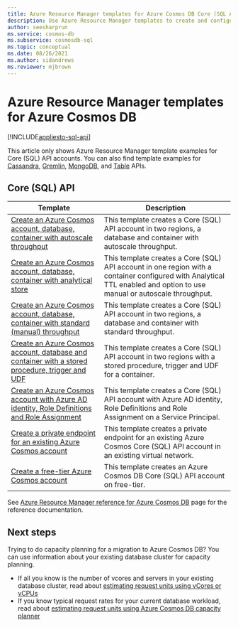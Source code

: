 ```yaml
---
title: Azure Resource Manager templates for Azure Cosmos DB Core (SQL API)
description: Use Azure Resource Manager templates to create and configure Azure Cosmos DB. 
author: seesharprun
ms.service: cosmos-db
ms.subservice: cosmosdb-sql
ms.topic: conceptual
ms.date: 08/26/2021
ms.author: sidandrews
ms.reviewer: mjbrown
---
```


# Azure Resource Manager templates for Azure Cosmos DB
[!INCLUDE[appliesto-sql-api](../includes/appliesto-sql-api.md)]

This article only shows Azure Resource Manager template examples for Core (SQL) API accounts. You can also find template examples for [Cassandra](../cassandra/templates-samples.md), [Gremlin](../graph/resource-manager-template-samples.md), [MongoDB](../mongodb/resource-manager-template-samples.md), and [Table](../table/resource-manager-templates.md) APIs.

## Core (SQL) API

|**Template**|**Description**|
|---|---|
|[Create an Azure Cosmos account, database, container with autoscale throughput](manage-with-templates.md#create-autoscale) | This template creates a Core (SQL) API account in two regions, a database and container with autoscale throughput. |
|[Create an Azure Cosmos account, database, container with analytical store](manage-with-templates.md#create-analytical-store) | This template creates a Core (SQL) API account in one region with a container configured with Analytical TTL enabled and option to use manual or autoscale throughput. |
|[Create an Azure Cosmos account, database, container with standard (manual) throughput](manage-with-templates.md#create-manual) | This template creates a Core (SQL) API account in two regions, a database and container with standard throughput. |
|[Create an Azure Cosmos account, database and container with a stored procedure, trigger and UDF](manage-with-templates.md#create-sproc) | This template creates a Core (SQL) API account in two regions with a stored procedure, trigger and UDF for a container. |
|[Create an Azure Cosmos account with Azure AD identity, Role Definitions and Role Assignment](manage-with-templates.md#create-rbac) | This template creates a Core (SQL) API account with Azure AD identity, Role Definitions and Role Assignment on a Service Principal. |
|[Create a private endpoint for an existing Azure Cosmos account](../how-to-configure-private-endpoints.md#create-a-private-endpoint-by-using-a-resource-manager-template) |  This template creates a private endpoint for an existing Azure Cosmos Core (SQL) API account in an existing virtual network. |
|[Create a free-tier Azure Cosmos account](manage-with-templates.md#free-tier) |  This template creates an Azure Cosmos DB Core (SQL) API account on free-tier. |

See [Azure Resource Manager reference for Azure Cosmos DB](/azure/templates/microsoft.documentdb/allversions) page for the reference documentation.

## Next steps

Trying to do capacity planning for a migration to Azure Cosmos DB? You can use information about your existing database cluster for capacity planning.
* If all you know is the number of vcores and servers in your existing database cluster, read about [estimating request units using vCores or vCPUs](../convert-vcore-to-request-unit.md) 
* If you know typical request rates for your current database workload, read about [estimating request units using Azure Cosmos DB capacity planner](estimate-ru-with-capacity-planner.md)